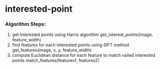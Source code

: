 # interested-point


### Algorithm Steps:
1. get interested points using Harris algorithm
get_interest_points(image, feature_width)<br>
2. find features for each interested points using SIFT method
get_features(image, x, y, feature_width)<br>
3. compute Euclidean distance for each feature to match vailed interested points
match_features(features1, features2)<br>
